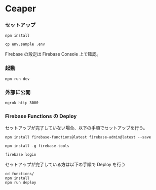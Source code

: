 # Ceaper

### セットアップ

```
npm install
```

```
cp env.sample .env
```

Firebase の設定は Firebase Console 上で確認。

### 起動

```
npm run dev
```

### 外部に公開

```
ngrok http 3000
```

### Firebase Functions の Deploy

セットアップが完了していない場合、以下の手順でセットアップを行う。

```
npm install firebase-functions@latest firebase-admin@latest --save

npm install -g firebase-tools

```

```
firebase login
```

セットアップが完了している方は以下の手順で Deploy を行う

```
cd functions/
npm install
npm run deploy
```
